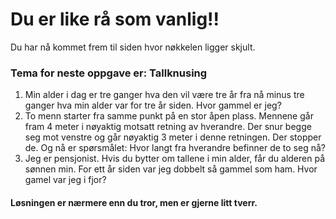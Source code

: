 # Du er like rå som vanlig!!

Du har nå kommet frem til siden hvor nøkkelen ligger skjult.

### Tema for neste oppgave er: Tallknusing

1. Min alder i dag er tre ganger hva den vil være tre år fra nå minus tre ganger hva min alder var for tre år siden. Hvor gammel er jeg?
2. To menn starter fra samme punkt på en stor åpen plass. Mennene går fram 4 meter i nøyaktig motsatt retning av hverandre. Der snur begge seg mot venstre og går nøyaktig 3 meter i denne retningen. Der stopper de. Og nå er spørsmålet: Hvor langt fra hverandre befinner de to seg nå?
3. Jeg er pensjonist. Hvis du bytter om tallene i min alder, får du alderen på sønnen min. For ett år siden var jeg dobbelt så gammel som ham. Hvor gamel var jeg i fjor?

#### Løsningen er nærmere enn du tror, men er gjerne litt tverr.
